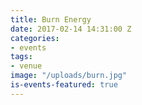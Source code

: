 ```yaml
---
title: Burn Energy
date: 2017-02-14 14:31:00 Z
categories:
- events
tags:
- venue
image: "/uploads/burn.jpg"
is-events-featured: true
---
```


